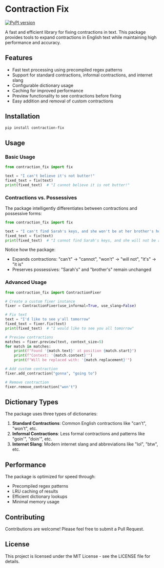 # Contraction Fix

[![PyPI version](https://badge.fury.io/py/contraction-fix.svg)](https://pypi.org/project/contraction-fix/)

A fast and efficient library for fixing contractions in text. This package provides tools to expand contractions in English text while maintaining high performance and accuracy.

## Features

- Fast text processing using precompiled regex patterns
- Support for standard contractions, informal contractions, and internet slang
- Configurable dictionary usage
- Caching for improved performance
- Preview functionality to see contractions before fixing
- Easy addition and removal of custom contractions

## Installation

```bash
pip install contraction-fix
```

## Usage

### Basic Usage

```python
from contraction_fix import fix

text = "I can't believe it's not butter!"
fixed_text = fix(text)
print(fixed_text)  # "I cannot believe it is not butter!"
```

### Contractions vs. Possessives

The package intelligently differentiates between contractions and possessive forms:

```python
from contraction_fix import fix

text = "I can't find Sarah's keys, and she won't be at her brother's house until it's dark."
fixed_text = fix(text)
print(fixed_text)  # "I cannot find Sarah's keys, and she will not be at her brother's house until it is dark."
```

Notice how the package:
- Expands contractions: "can't" → "cannot", "won't" → "will not", "it's" → "it is"
- Preserves possessives: "Sarah's" and "brother's" remain unchanged

### Advanced Usage

```python
from contraction_fix import ContractionFixer

# Create a custom fixer instance
fixer = ContractionFixer(use_informal=True, use_slang=False)

# Fix text
text = "I'd like to see y'all tomorrow"
fixed_text = fixer.fix(text)
print(fixed_text)  # "I would like to see you all tomorrow"

# Preview contractions
matches = fixer.preview(text, context_size=5)
for match in matches:
    print(f"Found '{match.text}' at position {match.start}")
    print(f"Context: '{match.context}'")
    print(f"Will be replaced with: '{match.replacement}'")

# Add custom contraction
fixer.add_contraction("gonna", "going to")

# Remove contraction
fixer.remove_contraction("won't")
```

## Dictionary Types

The package uses three types of dictionaries:

1. **Standard Contractions**: Common English contractions like "can't", "won't", etc.
2. **Informal Contractions**: Less formal contractions and patterns like "goin'", "doin'", etc.
3. **Internet Slang**: Modern internet slang and abbreviations like "lol", "btw", etc.

## Performance

The package is optimized for speed through:
- Precompiled regex patterns
- LRU caching of results
- Efficient dictionary lookups
- Minimal memory usage

## Contributing

Contributions are welcome! Please feel free to submit a Pull Request.

## License

This project is licensed under the MIT License - see the LICENSE file for details. 
